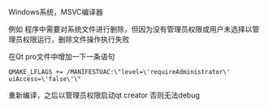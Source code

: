 Windows系统，MSVC编译器

例如 程序中需要对系统文件进行删除，但因为没有管理员权限或用户未选择以管理员权限运行，删除文件操作执行失败 

在Qt pro文件中增加一下一条语句

```
QMAKE_LFLAGS += /MANIFESTUAC:\"level=\'requireAdministrator\' uiAccess=\'false\'\"
```

重新编译，之后以管理员权限启动qt creator 否则无法debug